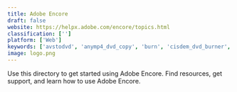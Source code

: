 ```yaml
---
title: Adobe Encore
draft: false 
website: https://helpx.adobe.com/encore/topics.html
classification: ['']
platform: ['Web']
keywords: ['avstodvd', 'anymp4_dvd_copy', 'burn', 'cisdem_dvd_burner', 'convertxtodvd', 'dvd_flick', 'dvd-lab', 'dvdauthorgui', 'dvdstyler', 'devedeng', 'free_video_to_dvd_converter', 'freemake_video_converter', 'nero_video', 'open_dvd_producer', 'silicon_empire', 'tmpgenc_authoring_works', 'winx_dvd_author', 'womble_mpeg_video_wizard_dvd', 'wondershare_dvd_creator', 'xilisoft_dvd_creator']
image: logo.png
---
```

Use this directory to get started using Adobe Encore. Find resources, get support, and learn how to use Adobe Encore.